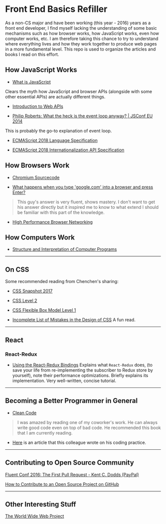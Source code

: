 # Front End Basics Refiller
As a non-CS major and have been working (this year - 2016) years as a front end developer, I find myself lacking the understanding of some basic mechanisms such as how browser works, how JavaScript works, even how computer works, etc. I am therefore taking this chance to try to understand where everything lives and how they work together to produce web pages in a more fundamental level. This repo is used to organize the articles and books I read on this effort.

## How JavaScript Works

- [What is JavaScript](https://developer.mozilla.org/en-US/docs/Learn/JavaScript/First_steps/What_is_JavaScript)

Clears the myth how JavaScript and browser APIs (alongside with some other essential APIs) are actually different things.

- [Introduction to Web APIs](https://developer.mozilla.org/en-US/docs/Learn/JavaScript/Client-side_web_APIs/Introduction)

- [Philip Roberts: What the heck is the event loop anyway? | JSConf EU 2014](https://www.youtube.com/watch?v=8aGhZQkoFbQ)

This is probably the go-to explanation of event loop.

- [ECMAScript 2018 Language Specification](https://tc39.github.io/ecma262/)

- [ECMAScript 2018 Internationalization API Specification](https://github.com/tc39/ecma402/)

## How Browsers Work

- [Chromium Sourcecode](https://github.com/chromium/chromium)

- [What happens when you type 'google.com' into a browser and press Enter?](https://dev.to/antonfrattaroli/what-happens-when-you-type-googlecom-into-a-browser-and-press-enter-39g8?utm_source=wanqu.co)

> This guy's answer is very fluent, shows mastery. I don't want to get his answer directly but it inspired me to know to what extend I should be familiar with this part of the knowledge.

- [High Performance Browser Networking](https://hpbn.co/)

## How Computers Work

- [Structure and Interpretation of Computer Programs](https://mitpress.mit.edu/sicp/full-text/book/book.html)

---

## On CSS

Some recommended reading from Chenchen's sharing: 

- [CSS Snapshot 2017](https://www.w3.org/TR/css-2017/) 

- [CSS Level 2](https://www.w3.org/TR/CSS2/)

- [CSS Flexible Box Model Level 1](https://www.w3.org/TR/css-flexbox-1/)

- [Incomplete List of Mistakes in the Design of CSS](https://wiki.csswg.org/ideas/mistakes) A fun read.

---

## React

### React-Redux

- [Using the React-Redux Bindings](https://blog.isquaredsoftware.com/presentations/workshops/redux-fundamentals/react-redux.html)
  Explains what `React-Redux` does, (to save your life from re-implementing the subscriber to Redux store by yourself), note their performance optimizations. Briefly explains its implementation. Very well-written, concise tutorial.

---

## Becoming a Better Programmer in General

- [Clean Code](https://www.goodreads.com/book/show/3735293-clean-code?from_search=true) 

> I was amazed by reading one of my coworker's work. He can always write good code even on top of bad code. He recommended this book that I am currently reading.

- [Here](https://blog.kenrick95.org/2018/03/code-practice/) is an article that this colleague wrote on his coding practice.

---

## Contributing to Open Source Community

[Fluent Conf 2016: The First Pull Request - Kent C. Dodds (PayPal)](https://www.youtube.com/watch?v=HjgZQeMrw6c)

[How to Contribute to an Open Source Project on GitHub](https://egghead.io/courses/how-to-contribute-to-an-open-source-project-on-github)

---
## Other Interesting Stuff

[The World Wide Web Project](http://info.cern.ch/hypertext/WWW/TheProject.html)
